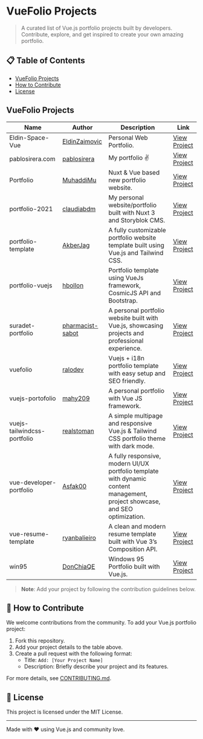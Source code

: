 # VueFolio Projects

> A curated list of Vue.js portfolio projects built by developers. Contribute, explore, and get inspired to create your own amazing portfolio.

## 📋 Table of Contents

- [VueFolio Projects](#-vuefolio-projects)
- [How to Contribute](#-how-to-contribute)
- [License](#-license)

## VueFolio Projects

| Name | Author | Description | Link |
|------|--------|-------------|------|
| Eldin-Space-Vue | [EldinZaimovic](https://github.com/EldinZaimovic) | Personal Web Portfolio. | [View Project](https://github.com/EldinZaimovic/Eldin-Space-Vue) |
| pablosirera.com | [pablosirera](https://github.com/pablosirera) | My portfolio ✌️ | [View Project](https://github.com/pablosirera/pablosirera.com) |
| Portfolio | [MuhaddiMu](https://github.com/MuhaddiMu) | Nuxt & Vue based new portfolio website. | [View Project](https://github.com/MuhaddiMu/Portfolio) |
| portfolio-2021 | [claudiabdm](https://github.com/claudiabdm) | My personal website/portfolio built with Nuxt 3 and Storyblok CMS. | [View Project](https://github.com/claudiabdm/portfolio-2021) |
| portfolio-template | [AkberJag](https://github.com/AkberJag) | A fully customizable portfolio website template built using Vue.js and Tailwind CSS. | [View Project](https://github.com/AkberJag/portfolio-template) |
| portfolio-vuejs | [hbollon](https://github.com/hbollon) | Portfolio template using VueJs framework, CosmicJS API and Bootstrap. | [View Project](https://github.com/hbollon/portfolio-vuejs) |
| suradet-portfolio | [pharmacist-sabot](https://github.com/pharmacist-sabot) | A personal portfolio website built with Vue.js, showcasing projects and professional experience. | [View Project](https://github.com/pharmacist-sabot/suradet-portfolio) |
| vuefolio | [ralodev](https://github.com/ralodev) | Vuejs + i18n portfolio template with easy setup and SEO friendly. | [View Project](https://github.com/ralodev/vuefolio) |
| vuejs-portofolio | [mahy209](https://github.com/mahy209) | A personal portfolio with Vue JS framework. | [View Project](https://github.com/mahy209/vuejs-portofolio) |
| vuejs-tailwindcss-portfolio | [realstoman](https://github.com/realstoman) | A simple multipage and responsive Vue.js & Tailwind CSS portfolio theme with dark mode. | [View Project](https://github.com/realstoman/vuejs-tailwindcss-portfolio) |
| vue-developer-portfolio | [Asfak00](https://github.com/Asfak00) | A fully responsive, modern UI/UX portfolio template with dynamic content management, project showcase, and SEO optimization. | [View Project](https://github.com/Asfak00/vue-developer-portfolio) |
| vue-resume-template | [ryanbalieiro](https://github.com/ryanbalieiro) | A clean and modern resume template built with Vue 3’s Composition API. | [View Project](https://github.com/ryanbalieiro/vue-resume-template) |
| win95 | [DonChiaQE](https://github.com/DonChiaQE) | Windows 95 Portfolio built with Vue.js. | [View Project](https://github.com/DonChiaQE/win95) |

> **Note**: Add your project by following the contribution guidelines below.

## 🤝 How to Contribute

We welcome contributions from the community. To add your Vue.js portfolio project:

1. Fork this repository.
2. Add your project details to the table above.
3. Create a pull request with the following format:
   - Title: `Add: [Your Project Name]`
   - Description: Briefly describe your project and its features.

For more details, see [CONTRIBUTING.md](./CONTRIBUTING.md).

## 📄 License

This project is licensed under the MIT License.

---

Made with ❤️ using Vue.js and community love.
